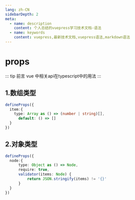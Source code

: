 ```yaml
---
lang: zh-CN
sidebarDepth: 2
meta:
  - name: description
    content: 个人总结的vuepress学习技术文档-语法
  - name: keywords
    content: vuepress,最新技术文档,vuepress语法,markdown语法
---
```


# props

::: tip 前言
vue 中相关api在typescript中的用法
:::

## 1.数组类型

```ts
defineProps({
  item:{
    type: Array as () => (number | string)[],
      default: () => []
  }
})

```

## 2.对象类型

```ts
defineProps({
  node:{
      type: Object as () => Node,
      require: true,
      validator(items: Node) {
          return JSON.stringify(items) != '{}'
      }
  }
})
```
